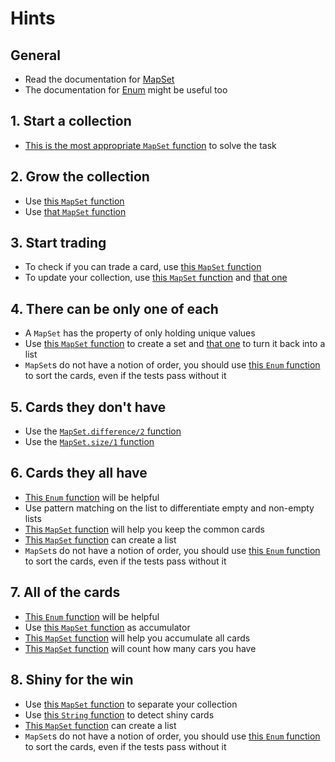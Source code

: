 # Hints

## General

- Read the documentation for [MapSet][mapset]
- The documentation for [Enum][enum] might be useful too

## 1. Start a collection

- [This is the most appropriate `MapSet` function][new] to solve the task

## 2. Grow the collection

- Use [this `MapSet` function][put]
- Use [that `MapSet` function][member]

## 3. Start trading

- To check if you can trade a card, use [this `MapSet` function][member]
- To update your collection, use [this `MapSet` function][delete] and [that one][put]

## 4. There can be only one of each

- A `MapSet` has the property of only holding unique values
- Use [this `MapSet` function][new] to create a set and [that one][to_list] to turn it back into a list
- `MapSet`s do not have a notion of order, you should use [this `Enum` function][sort] to sort the cards, even if the tests pass without it

## 5. Cards they don't have

- Use the [`MapSet.difference/2` function][difference]
- Use the [`MapSet.size/1` function][size]

## 6. Cards they all have

- [This `Enum` function][reduce] will be helpful
- Use pattern matching on the list to differentiate empty and non-empty lists
- [This `MapSet` function][intersection] will help you keep the common cards
- [This `MapSet` function][to_list] can create a list
- `MapSet`s do not have a notion of order, you should use [this `Enum` function][sort] to sort the cards, even if the tests pass without it

## 7. All of the cards

- [This `Enum` function][reduce] will be helpful
- Use [this `MapSet` function][new_empty] as accumulator
- [This `MapSet` function][union] will help you accumulate all cards
- [This `MapSet` function][size] will count how many cars you have

## 8. Shiny for the win

- Use [this `MapSet` function][split_with] to separate your collection
- Use [this `String` function][starts_with] to detect shiny cards
- [This `MapSet` function][to_list] can create a list
- `MapSet`s do not have a notion of order, you should use [this `Enum` function][sort] to sort the cards, even if the tests pass without it

[mapset]: https://hexdocs.pm/elixir/MapSet.html
[new]: https://hexdocs.pm/elixir/MapSet.html#new/1
[member]: https://hexdocs.pm/elixir/MapSet.html#member?/2
[put]: https://hexdocs.pm/elixir/MapSet.html#put/2
[delete]: https://hexdocs.pm/elixir/MapSet.html#delete/2
[to_list]: https://hexdocs.pm/elixir/MapSet.html#to_list/1
[difference]: https://hexdocs.pm/elixir/MapSet.html#difference/2
[size]: https://hexdocs.pm/elixir/MapSet.html#size/1
[intersection]: https://hexdocs.pm/elixir/MapSet.html#intersection/2
[new_empty]: https://hexdocs.pm/elixir/MapSet.html#new/0
[union]: https://hexdocs.pm/elixir/MapSet.html#union/2
[split_with]: https://hexdocs.pm/elixir/MapSet.html#split_with/2
[starts_with]: https://hexdocs.pm/elixir/String.html#starts_with?/2
[enum]: https://hexdocs.pm/elixir/Enum.html
[reduce]: https://hexdocs.pm/elixir/Enum.html#reduce/3
[sort]: https://hexdocs.pm/elixir/Enum.html#sort/1
